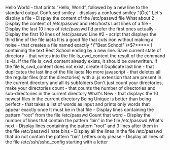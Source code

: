 Hello World - that prints “Hello, World”, followed by a new line to the standard output
Confused smiley - displays a confused smiley "(Ôo)"
Let's display a file - Display the content of the /etc/passwd file
What about 2 - Display the content of /etc/passwd and /etc/hosts
Last lines of a file - Display the last 10 lines of /etc/passwd
I'd prefer the first ones actually - Display the first 10 lines of /etc/passwd
Line #2 - script that displays the third line of the file iacta
It is a good file that cuts iron without making a noise - that creates a file named exactly \*\\'"Best School"\'\\*$\?\*\*\*\*\*:) containing the text Best School ending by a new line.
Save current state of directory - that writes into the file ls_cwd_content the result of the command ls -la. If the file ls_cwd_content already exists, it should be overwritten. If the file ls_cwd_content does not exist, create it
Duplicate last line - that duplicates the last line of the file iacta
No more javascript - that deletes all the regular files (not the directories) with a .js extension that are present in the current directory and all its subfolders
Don't just count your directories, make your directories count - that counts the number of directories and sub-directories in the current directory
What's New - that displays the 10 newest files in the current directory
Being Unique is better than being perfect - that takes a list of words as input and prints only words that appear exactly once
It must be in that file - Display lines containing the pattern “root” from the file /etc/passwd
Count that word - Display the number of lines that contain the pattern “bin” in the file /etc/passwd
What's next - Display lines containing the pattern “root” and 3 lines after them in the file /etc/passwd
I hate bins - Display all the lines in the file /etc/passwd that do not contain the pattern “bin”
Letters only please - Display all lines of the file /etc/ssh/sshd_config starting with a letter
